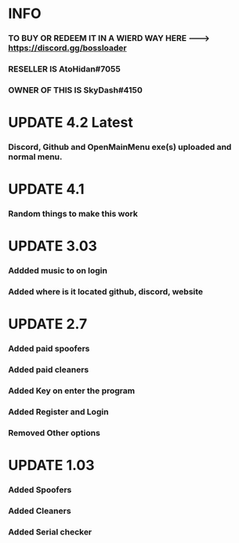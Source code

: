 # INFO

### TO BUY OR REDEEM IT IN A WIERD WAY HERE ---> https://discord.gg/bossloader
### RESELLER IS AtoHidan#7055
### OWNER OF THIS IS SkyDash#4150

# UPDATE 4.2 Latest

### Discord, Github and OpenMainMenu exe(s) uploaded and normal menu.

# UPDATE 4.1

### Random things to make this work

# UPDATE 3.03

### Addded music to on login
### Added where is it located github, discord, website
 
# UPDATE 2.7

### Added paid spoofers
### Added paid cleaners
### Added Key on enter the program
### Added Register and Login
### Removed Other options

# UPDATE 1.03

### Added Spoofers
### Added Cleaners
### Added Serial checker

